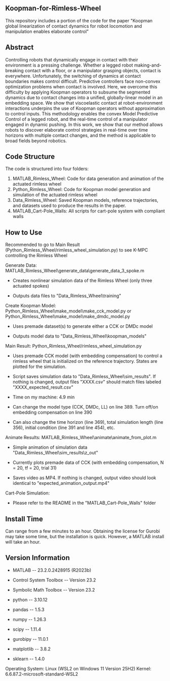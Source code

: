 ## Koopman-for-Rimless-Wheel
This repository includes a portion of the code for the paper "Koopman global linearization of contact dynamics for robot locomotion and manipulation enables elaborate control"

## Abstract
Controlling robots that dynamically engage in contact with their environment is a pressing challenge. Whether a legged robot making-and-breaking contact with a floor, or a manipulator grasping objects, contact is everywhere. Unfortunately, the switching of dynamics at contact boundaries makes control difficult. Predictive controllers face non-convex optimization problems when contact is involved. Here, we overcome this difficulty by applying Koopman operators to subsume the segmented dynamics due to contact changes into a unified, globally-linear model in an embedding space. We show that viscoelastic contact at robot-environment interactions underpins the use of Koopman operators without approximation to control inputs. This methodology enables the convex Model Predictive Control of a legged robot, and the real-time control of a manipulator engaged in dynamic pushing. In this work, we show that our method allows robots to discover elaborate control strategies in real-time over time horizons with multiple contact changes, and the method is applicable to broad fields beyond robotics. 

## Code Structure
The code is structured into four folders:
1. MATLAB_Rimless_Wheel: Code for data generation and animation of the actuated rimless wheel
2. Python_Rimless_Wheel: Code for Koopman model generation and simulation of the actuated rimless wheel
3. Data_Rimless_Wheel: Saved Koopman models, reference trajectories, and datasets used to produce the results in the paper.
4. MATLAB_Cart-Pole_Walls: All scripts for cart-pole system with compliant walls


## How to Use

Recommended to go to Main Result (Python_Rimless_Wheel/rimless_wheel_simulation.py) to see K-MPC controlling the Rimless Wheel


Generate Data: MATLAB_Rimless_Wheel\generate_data\generate_data_3_spoke.m

- Creates nonlinear simulation data of the Rimless Wheel (only three actuated spokes)

- Outputs data files to "Data_Rimless_Wheel\training"


Create Koopman Model: Python_Rimless_Wheel\make_model\make_cck_model.py or Python_Rimless_Wheel\make_model\make_dmdc_model.py

- Uses premade dataset(s) to generate either a CCK or DMDc model

- Outputs model data to "Data_Rimless_Wheel\koopman_models"


Main Result: Python_Rimless_Wheel/rimless_wheel_simulation.py

- Uses premade CCK model (with embedding compensation) to control a rimless wheel that is initialized on the reference trajectory. States are plotted for the simulation.

- Script saves simulation data to "Data_Rimless_Wheel\sim_results". If nothing is changed, output files "XXXX.csv" should match files labeled "XXXX_expected_result.csv"

- Time on my machine: 4.9 min

- Can change the model type (CCK, DMDc, LL) on line 389. Turn off/on embedding compensation on line 390

- Can also change the time horizon (line 369), total simulation length (line 356), initial condition (line 391 and line 454), etc.



Animate Results: MATLAB_Rimless_Wheel\animate\animate_from_plot.m

- Simple animation of simulation data "Data_Rimless_Wheel\sim_results\z_out"

- Currently plots premade data of CCK (with embedding compensation, N = 20, tf = 20, trial 31)

- Saves video as MP4. If nothing is changed, output video should look identical to "expected_animation_output.mp4"


Cart-Pole Simulation:

- Please refer to the README in the "MATLAB_Cart-Pole_Walls" folder

## Install Time

Can range from a few minutes to an hour. Obtaining the license for Gurobi may take some time, but the installation is quick. However, a MATLAB install will take an hour.

## Version Information

- MATLAB -- 23.2.0.2428915 (R2023b)
- Control System Toolbox -- Version 23.2
- Symbolic Math Toolbox -- Version 23.2

- python -- 3.10.12
- pandas -- 1.5.3
- numpy -- 1.26.3
- scipy -- 1.11.4
- gurobipy -- 11.0.1
- matplotlib -- 3.8.2
- sklearn -- 1.4.0

Operating System: Linux (WSL2 on Windows 11 Version 25H2) 
Kernel: 6.6.87.2-microsoft-standard-WSL2


